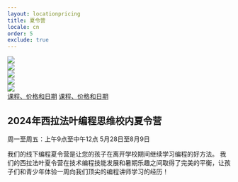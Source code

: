 ```yaml
---
layout: locationpricing
title: 夏令营
locale: cn
order: 5
exclude: true
---
```


<div class="block container px-4" >
    <div class="row mt-4 justify-content-center" >
        <div class="col-md-6 col-12 main-image" >
        <img src="/locations/west-lafayette/images/west-lafayette.png" class="w-100 h-100 rounded" id=""  >
        </div>
        <div class="col-6 d-none d-md-block" >
        <div class="row row-cols-2 g-4" >
            <!--[-->
            <div class="col " >
            <img src="/locations/west-lafayette/images/west-lafayette-camp1.jpg" class="h-100 w-100 small rounded" id=""  >
            </div>
            <div class="col" >
            <img src="/locations/west-lafayette/images/west-lafayette-camp3.png" class="h-100 w-100 small rounded" id=""  >
            </div>
            <div class="col" >
            <img src="/locations/west-lafayette/images/west-lafayette-camp4.png" class="h-100 w-100 small rounded" id=""  >
            </div>
            <div class="col" >
            <img src="/locations/west-lafayette/images/west-lafayette-camp2.jpg" class="h-100 w-100 small rounded" id=""  >
            </div>
            <!--]-->
        </div>
        </div>
    </div>
    <div class="row justify-content-center position-relative" style="top: -30px">
        <div class="col-10 col-xl-4 col-lg-4 col-md-5 col-sm-8 align-self-center text-center bg-white border-white border border-5 rounded p-3" >
        <a href="https://form.jotform.com/codingmindwl/2024-cmwl-summercamp" class="btn btn-primary display w-100 d-none d-md-block" >课程、价格和日期</a>
        <a class="btn btn-primary display w-100 d-block d-md-none" href="https://form.jotform.com/codingmindwl/2024-cmwl-summercamp" >课程、价格和日期</a>
        </div>
    </div>
    <div class="row justify-content-center secondary-title" >
        <div class="col-12" >
        <!--[-->
        <h2 class="text-black text-center undefined">
            <!---->
            <span class="null">2024年西拉法叶编程思维校内夏令营</span>
        </h2>
        <!---->
        <!--]-->
        </div>
        <div class="col-12 justify-content-center mt-2 mb-4 d-flex flex-column flex-md-row status-icons-wrapper" >
        <span class="me-md-4 me-0 text-center" >
            <span class="me-2" aria-label="Day camp available" >
            <i class="uil uil-sun"></i>
            </span>
            <span >周一至周五：上午9点至中午12点</span>
        </span>
        <!---->
        <span class="text-center" >
            <span class="me-2" aria-label="Date" >
            <i class="uil uil-calendar-alt"></i>
            </span>
            <span >5月28日至8月9日</span>
        </span>
        </div>
        <div class="col-12 text-center mb-8" >
        <p> 我们的线下编程夏令营是让您的孩子在离开学校期间继续学习编程的好方法。
            我们的西拉法叶夏令营在技术编程技能发展和暑期乐趣之间取得了完美的平衡，让孩子们和青少年体验一周向我们顶尖的编程讲师学习的经历！</p>
        </div>
    </div>
    </div>
